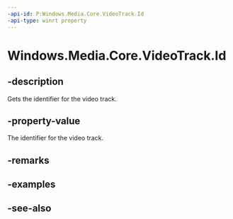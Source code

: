 ```yaml
---
-api-id: P:Windows.Media.Core.VideoTrack.Id
-api-type: winrt property
---
```


<!-- Property syntax
public string Id { get; }
-->

# Windows.Media.Core.VideoTrack.Id

## -description
Gets the identifier for the video track.

## -property-value
The identifier for the video track.

## -remarks

## -examples

## -see-also
